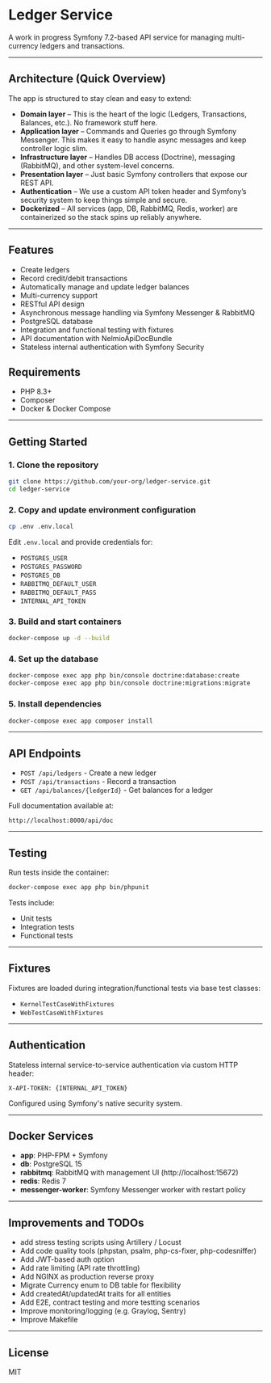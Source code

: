 # Ledger Service

A work in progress Symfony 7.2-based API service for managing multi-currency ledgers and transactions.

---

## Architecture (Quick Overview)

The app is structured to stay clean and easy to extend:

- **Domain layer** – This is the heart of the logic (Ledgers, Transactions, Balances, etc.). No framework stuff here.
- **Application layer** – Commands and Queries go through Symfony Messenger. This makes it easy to handle async messages and keep controller logic slim.
- **Infrastructure layer** – Handles DB access (Doctrine), messaging (RabbitMQ), and other system-level concerns.
- **Presentation layer** – Just basic Symfony controllers that expose our REST API.
- **Authentication** – We use a custom API token header and Symfony’s security system to keep things simple and secure.
- **Dockerized** – All services (app, DB, RabbitMQ, Redis, worker) are containerized so the stack spins up reliably anywhere.

---

## Features

- Create ledgers
- Record credit/debit transactions
- Automatically manage and update ledger balances
- Multi-currency support
- RESTful API design
- Asynchronous message handling via Symfony Messenger & RabbitMQ
- PostgreSQL database
- Integration and functional testing with fixtures
- API documentation with NelmioApiDocBundle
- Stateless internal authentication with Symfony Security

## Requirements

- PHP 8.3+
- Composer
- Docker & Docker Compose

---

## Getting Started

### 1. Clone the repository
```bash
git clone https://github.com/your-org/ledger-service.git
cd ledger-service
```

### 2. Copy and update environment configuration
```bash
cp .env .env.local
```
Edit `.env.local` and provide credentials for:
- `POSTGRES_USER`
- `POSTGRES_PASSWORD`
- `POSTGRES_DB`
- `RABBITMQ_DEFAULT_USER`
- `RABBITMQ_DEFAULT_PASS`
- `INTERNAL_API_TOKEN`

### 3. Build and start containers
```bash
docker-compose up -d --build
```

### 4. Set up the database
```bash
docker-compose exec app php bin/console doctrine:database:create
docker-compose exec app php bin/console doctrine:migrations:migrate
```

### 5. Install dependencies
```bash
docker-compose exec app composer install
```

---

## API Endpoints

- `POST /api/ledgers` - Create a new ledger
- `POST /api/transactions` - Record a transaction
- `GET /api/balances/{ledgerId}` - Get balances for a ledger

Full documentation available at:
```
http://localhost:8000/api/doc
```

---

## Testing

Run tests inside the container:
```bash
docker-compose exec app php bin/phpunit
```

Tests include:
- Unit tests
- Integration tests
- Functional tests

---

## Fixtures

Fixtures are loaded during integration/functional tests via base test classes:
- `KernelTestCaseWithFixtures`
- `WebTestCaseWithFixtures`

---

## Authentication

Stateless internal service-to-service authentication via custom HTTP header:
```
X-API-TOKEN: {INTERNAL_API_TOKEN}
```
Configured using Symfony's native security system.

---

## Docker Services

- **app**: PHP-FPM + Symfony
- **db**: PostgreSQL 15
- **rabbitmq**: RabbitMQ with management UI (http://localhost:15672)
- **redis**: Redis 7
- **messenger-worker**: Symfony Messenger worker with restart policy

---

## Improvements and TODOs

- add stress testing scripts using Artillery / Locust
- Add code quality tools (phpstan, psalm, php-cs-fixer, php-codesniffer)
- Add JWT-based auth option
- Add rate limiting (API rate throttling)
- Add NGINX as production reverse proxy
- Migrate Currency enum to DB table for flexibility
- Add createdAt/updatedAt traits for all entities
- Add E2E, contract testing and more testting scenarios
- Improve monitoring/logging (e.g. Graylog, Sentry)
- Improve Makefile

---

## License
MIT

